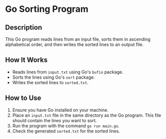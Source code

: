 # Go Sorting Program

## Description

This Go program reads lines from an input file, sorts them in ascending alphabetical order, and then writes the sorted lines to an output file.

## How It Works

- Reads lines from `input.txt` using Go's `bufio` package.
- Sorts the lines using Go's `sort` package.
- Writes the sorted lines to `sorted.txt`.

## How to Use

1. Ensure you have Go installed on your machine.
2. Place an `input.txt` file in the same directory as the Go program. This file should contain the lines you want to sort.
3. Run the program with the command `go run main.go`.
4. Check the generated `sorted.txt` for the sorted lines.